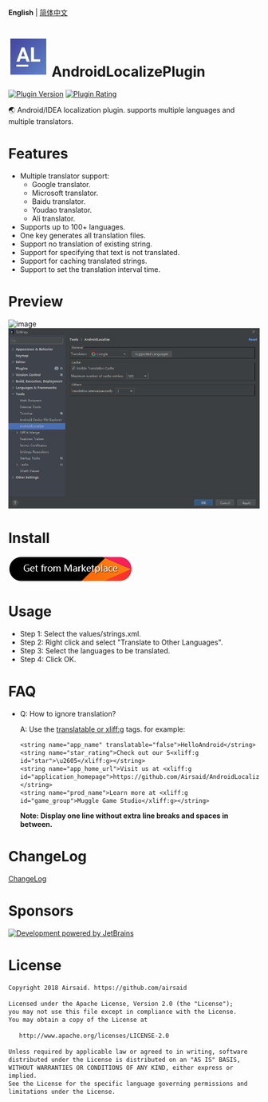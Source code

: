 **English** | [简体中文](README_CN.md)

# ![image](https://raw.githubusercontent.com/Airsaid/AndroidLocalizePlugin/85cf5020832523ea333ad09286af55880460457a/src/main/resources/META-INF/pluginIcon.svg) AndroidLocalizePlugin
[![Plugin Version](https://img.shields.io/jetbrains/plugin/v/11174)](https://plugins.jetbrains.com/plugin/11174-androidlocalize)
[![Plugin Rating](https://img.shields.io/jetbrains/plugin/r/rating/11174)](https://plugins.jetbrains.com/plugin/11174-androidlocalize)

:earth_asia: Android/IDEA localization plugin. supports multiple languages and multiple translators.

# Features
- Multiple translator support:
  - Google translator. 
  - Microsoft translator.
  - Baidu translator.
  - Youdao translator.
  - Ali translator.
- Supports up to 100+ languages.
- One key generates all translation files.
- Support no translation of existing string.
- Support for specifying that text is not translated.
- Support for caching translated strings. 
- Support to set the translation interval time.

# Preview
![image](preview/preview.gif)
![image](preview/settings.png)

# Install
[![Install Plugin](preview/install.png)](https://plugins.jetbrains.com/plugin/11174-androidlocalize)

# Usage
- Step 1: Select the values/strings.xml.
- Step 2: Right click and select "Translate to Other Languages".
- Step 3: Select the languages to be translated.
- Step 4: Click OK.

# FAQ
- Q: How to ignore translation?

    A: Use the [translatable or xliff:g](https://developer.android.com/guide/topics/resources/localization#managing-strings) tags. for example:
    ```
    <string name="app_name" translatable="false">HelloAndroid</string>
    <string name="star_rating">Check out our 5<xliff:g id="star">\u2605</xliff:g></string>
    <string name="app_home_url">Visit us at <xliff:g id="application_homepage">https://github.com/Airsaid/AndroidLocalizePlugin</xliff:g></string>
    <string name="prod_name">Learn more at <xliff:g id="game_group">Muggle Game Studio</xliff:g></string>
    ```
    **Note: Display one line without extra line breaks and spaces in between.**

# ChangeLog
[ChangeLog](CHANGELOG.md)

# Sponsors
[![Development powered by JetBrains](https://pic.stackoverflow.wiki/uploadImages/111/201/226/60/2021/06/20/18/45/3aba65f5-1231-4c9a-817f-83cd5a29fd0c.svg)](https://jb.gg/OpenSourc)

# License
```
Copyright 2018 Airsaid. https://github.com/airsaid

Licensed under the Apache License, Version 2.0 (the "License");
you may not use this file except in compliance with the License.
You may obtain a copy of the License at

   http://www.apache.org/licenses/LICENSE-2.0

Unless required by applicable law or agreed to in writing, software
distributed under the License is distributed on an "AS IS" BASIS,
WITHOUT WARRANTIES OR CONDITIONS OF ANY KIND, either express or implied.
See the License for the specific language governing permissions and
limitations under the License.
```

